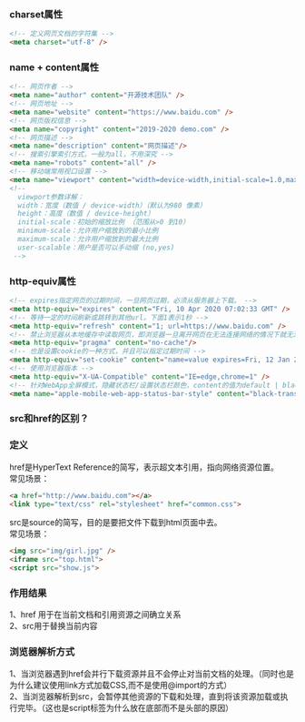 ### charset属性  
```html
<!-- 定义网页文档的字符集 -->
<meta charset="utf-8" />
```
### name + content属性  
```html
<!-- 网页作者 -->
<meta name="author" content="开源技术团队" />
<!-- 网页地址 -->
<meta name="website" content="https://www.baidu.com" />
<!-- 网页版权信息 -->
<meta name="copyright" content="2019-2020 demo.com" />  
<!-- 网页描述 -->
<meta name="description" content="网页描述"/>
<!-- 搜索引擎索引方式，一般为all，不用深究 -->
<meta name="robots" content="all" />
<!-- 移动端常用视口设置 -->
<meta name="viewport" content="width=device-width,initial-scale=1.0,maximum-scale=1.0, user-scalable=no"/>
<!-- 
  viewport参数详解：
  width：宽度（数值 / device-width）（默认为980 像素）
  height：高度（数值 / device-height）
  initial-scale：初始的缩放比例 （范围从>0 到10）
  minimum-scale：允许用户缩放到的最小比例
  maximum-scale：允许用户缩放到的最大比例
  user-scalable：用户是否可以手动缩 (no,yes)
 -->
```
### http-equiv属性  
```html
<!-- expires指定网页的过期时间，一旦网页过期，必须从服务器上下载。 -->
<meta http-equiv="expires" content="Fri, 10 Apr 2020 07:02:33 GMT" />
<!-- 等待一定的时间刷新或跳转到其他url。下面1表示1秒 -->
<meta http-equiv="refresh" content="1; url=https://www.baidu.com" />  
<!-- 禁止浏览器从本地缓存中读取网页，即浏览器一旦离开网页在无法连接网络的情况下就无法访问到页面。 -->
<meta http-equiv="pragma" content="no-cache"/>
<!-- 也是设置cookie的一种方式，并且可以指定过期时间 -->
<meta http-equiv="set-cookie" content="name=value expires=Fri, 12 Jan 2001 18:18:18 GMT,path=/"/>
<!-- 使用浏览器版本 -->
<meta http-equiv="X-UA-Compatible" content="IE=edge,chrome=1" />
<!-- 针对WebApp全屏模式，隐藏状态栏/设置状态栏颜色，content的值为default | black | black-translucent -->
<meta name="apple-mobile-web-app-status-bar-style" content="black-translucent" />
```



### src和href的区别？  
### 定义   
href是HyperText Reference的简写，表示超文本引用，指向网络资源位置。  
常见场景：  
```html
<a href="http://www.baidu.com"></a> 
<link type="text/css" rel="stylesheet" href="common.css">   
```
src是source的简写，目的是要把文件下载到html页面中去。  
常见场景：  
```html
<img src="img/girl.jpg" /> 
<iframe src="top.html"> 
<script src="show.js"> 
```  
### 作用结果   
1、href 用于在当前文档和引用资源之间确立关系  
2、src用于替换当前内容  
### 浏览器解析方式   
1、当浏览器遇到href会并行下载资源并且不会停止对当前文档的处理。（同时也是为什么建议使用link方式加载CSS,而不是使用@import的方式）  
2、当浏览器解析到src，会暂停其他资源的下载和处理，直到将该资源加载或执行完毕。（这也是script标签为什么放在底部而不是头部的原因）  